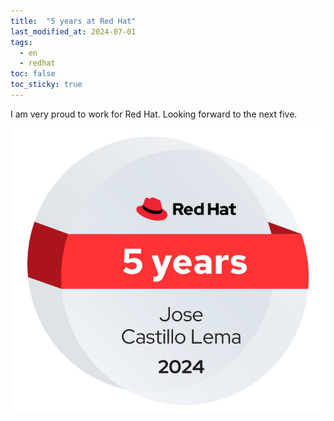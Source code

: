 ```yaml
---
title:  "5 years at Red Hat"
last_modified_at: 2024-07-01
tags:
  - en
  - redhat
toc: false
toc_sticky: true
---
```


I am very proud to work for Red Hat. Looking forward to the next five.

![](/assets/images/posts/2024-07-01-redhat-5years.png)
